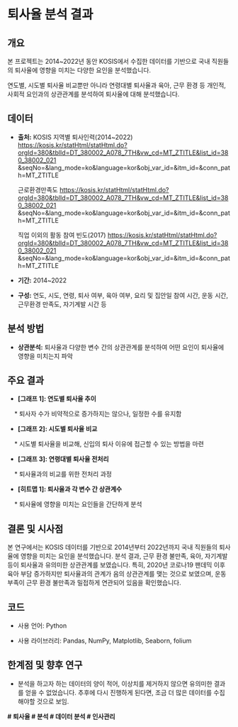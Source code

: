 # 퇴사율 분석 결과

## 개요

본 프로젝트는 2014~2022년 동안 KOSIS에서 수집한 데이터를 기반으로 국내 직원들의 퇴사율에 영향을 미치는 다양한 요인을 분석했습니다.

연도별, 시도별 퇴사율 비교뿐만 아니라 연령대별 퇴사율과 육아, 근무 환경 등 개인적, 사회적 요인과의 상관관계를 분석하여 퇴사율에 대해 분석했습니다.

## 데이터

* **출처:**
	KOSIS
	지역별 퇴사인력(2014~2022)
	https://kosis.kr/statHtml/statHtml.do?orgId=380&tblId=DT_380002_A078_7TH&vw_cd=MT_ZTITLE&list_id=380_38002_021	&seqNo=&lang_mode=ko&language=kor&obj_var_id=&itm_id=&conn_path=MT_ZTITLE

	근로환경만족도
	https://kosis.kr/statHtml/statHtml.do?orgId=380&tblId=DT_380002_A078_7TH&vw_cd=MT_ZTITLE&list_id=380_38002_021	&seqNo=&lang_mode=ko&language=kor&obj_var_id=&itm_id=&conn_path=MT_ZTITLE

	직업 이외의 활동 참여 빈도(2017)
	https://kosis.kr/statHtml/statHtml.do?orgId=380&tblId=DT_380002_A078_7TH&vw_cd=MT_ZTITLE&list_id=380_38002_021	&seqNo=&lang_mode=ko&language=kor&obj_var_id=&itm_id=&conn_path=MT_ZTITLE

* **기간:** 2014~2022

* **구성:** 연도, 시도, 연령, 퇴사 여부, 육아 여부, 요리 및 집안일 참여 시간, 운동 시간, 근무환경 만족도, 자기계발 시간 등



## 분석 방법

* **상관분석:** 퇴사율과 다양한 변수 간의 상관관계를 분석하여 어떤 요인이 퇴사율에 영향을 미치는지 파악



## 주요 결과

* **[그래프 1]: 연도별 퇴사율 추이**

    * 퇴사자 수가 비약적으로 증가하지는 않으나, 일정한 수를 유지함

* **[그래프 2]: 시도별 퇴사율 비교**

    * 시도별 퇴사율을 비교해, 신입의 퇴사 이유에 접근할 수 있는 방법을 마련

* **[그래프 3]: 연령대별 퇴사율 전처리**

    * 퇴사율과의 비교를 위한 전처리 과정

* **[히트맵 1]: 퇴사율과 각 변수 간 상관계수**

    * 퇴사율에 영향을 미치는 요인들을 간단하게 분석


## 결론 및 시사점

본 연구에서는 KOSIS 데이터를 기반으로 2014년부터 2022년까지 국내 직원들의 퇴사율에 영향을 미치는 요인을 분석했습니다.
분석 결과, 근무 환경 불만족, 육아, 자기계발 등이 퇴사율과 유의미한 상관관계를 보였습니다.
특히, 2020년 코로나19 팬데믹 이후 육아 부담 증가하지만 퇴사율과의 관계가 음의 상관관계를 맺는 것으로 보였으며, 운동 부족이 근무 환경 불만족과 밀접하게 연관되어 있음을 확인했습니다.


## 코드

* 사용 언어: Python

* 사용 라이브러리: Pandas, NumPy, Matplotlib, Seaborn, folium


## 한계점 및 향후 연구

* 분석을 하고자 하는 데이터의 양이 적어, 이상치를 제거하지 않으면 유의미한 결과를 얻을 수 없었습니다. 추후에 다시 진행하게 된다면, 조금 더 많은 데이터를 수집해야할 것으로 보임.

**# 퇴사율 # 분석 # 데이터 분석 # 인사관리**